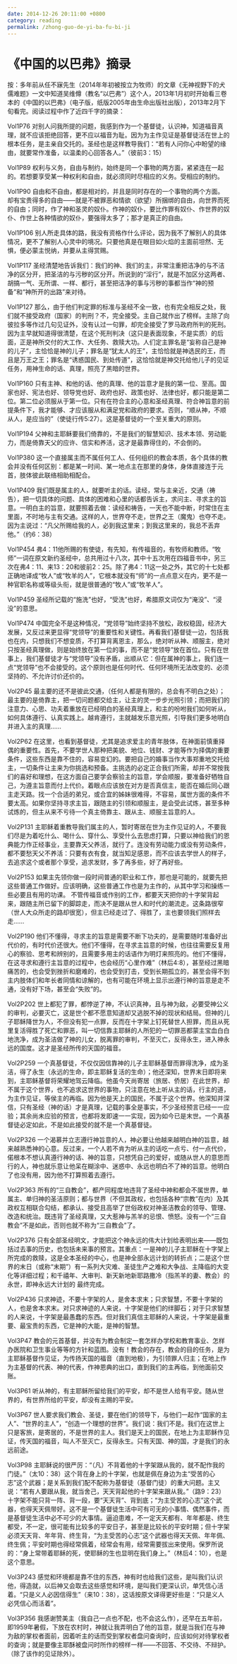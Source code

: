 ```yaml
---
date: 2014-12-26 20:11:00 +0800
category: reading
permalink: /zhong-guo-de-yi-ba-fu-bi-ji
---
```


# 《中国的以巴弗》摘录

按：多年前从任不寐先生（2014年年初被按立为牧师）的文章《无神视野下的犬儒难题》一文中知道吴维僔（教名“以巴弗”）这个人，2013年1月初时开始看三卷本的《中国的以巴弗》（电子版，纸版2005年由生命出版社出版），2013年2月下旬看完。阅读过程中作了近四千字的摘录：

Vol1P76
对别人问我所提的问题，我感到作为一个基督徒，认识神，知道福音真理，就不应该拒绝回答，更不应以福音为耻。因为为主作见证是基督徒活在世上的根本任务，是主亲自交托的。圣经也是这样教导我们：“若有人问你心中盼望的缘由，就要常作准备，以温柔的心回答各人。”（彼前3：15）

Vol1P89
权利与义务，自由与制约，始终是同一个事物的两方面，紧紧连在一起的。若想要享受某一种权利和自由，就必须同时尽相应的义务。受相应的制约。

Vol1P90
自由和不自由，都是相对的，并且是同时存在的一个事物的两个方面。却有宝贵得多的自由——就是不被罪恶和情欲（欲望）所捆绑的自由，向世界而死的自由；同时，作了神和圣灵的奴仆。作神的奴仆，要比作罪有奴仆、作世界的奴仆、作世上各种情欲的奴仆，要强得太多了；那才是真正的自由。

Vol1P106
别人所走具体的路，我没有资格作什么评论，因为我不了解别人的具体情况，更不了解别人心灵中的境况。只要他真是在眼目如火焰的主面前坦然、无惧，便必蒙主悦纳，并要从主得赏赐。

Vol1P117
圣经清楚地告诉我们：我们的神、我们的主，非常注重把洁净的与不洁净的区分开，把圣洁的与污秽的区分开。所说到的“淫行”，就是不加区分这两者、胡搞一气、无所谓、一样、都行，甚至把洁净的事与污秽的事都当作“神的预备”和“神所开的出路”来对待。

Vol1P127
那么，由于他们判定罪的标准与圣经不全一致，也有完全相反之处，我们就不接受政府（国家）的判刑？不，完全接受。主自己就作出了榜样。主除了向彼拉多等作过几句见证外，没有认过一句罪，却完全接受了罗马政府所判的死刑。因为主早就知道得很清楚，在这个死刑判决（这只是表面现象，不是实质）的后面，正是神所交付的大工作、大任务、救赎大功。人们定主罪名是“妄称自己是神的儿子”，主恰恰是神的儿子；罪名是“犹太人的王”，主恰恰就是神选民的王，而且是万王之王；罪名是“诱惑国民、到处传道”，这恰恰就是神交托给他儿子的见证任务，用神生命的话、真理，照亮了黑暗的世界。

Vol1P160
只有主神、和他的话、他的真理、他的旨意才是我的第一位、至高。国家也好、宪法也好、领导党也好、政府也好、政策也好、法律也好，都只能是第二位。第二位必须服从于第一位。只有在符合主的心意和圣经真理、符合神旨意的前提条件下，我才能够、才应该服从和满足党和政府的要求。否则，“顺从神，不顺从人，是应当的”（使徒行传5:27）。这是基督徒的一个至关重大的原则。

Vol1P194
父神和主耶稣要我们倚靠的，不是我们的智慧知识、技术本领、劳动能力，而是倚靠天父的应许、信实和养活，这才是最靠得住的，不会倒的。

Vol1P380
这一个直接属主而不属任何工人、任何组织的教会本质，各个具体的教会并没有任何区别：都是某一时间、某一地点主在那里的身体，身体直接连于元首，肢体彼此联络相助相配合。

Vol1P409
我们既是属主的人，就要听主的话。读经，常与主亲近，交通（祷告），把一切具体的问题、具体的困难和心里的话都告诉主，求问主、寻求主的旨意。一明白主的旨意，就要照着去做：读经和祷告，一天也不能中断，时常住在主里面，不时地与主有交通。这样的人，世界夺不走，世界之王（魔鬼）也夺不走。因为主说过：“凡父所赐给我的人，必到我这里来；到我这里来的，我总不丢弃他。”（约6：38）

Vol1P454
弗4：11他所赐的有使徒，有先知，有传福音的，有牧师和教师。“牧师”一词在原文新约圣经中，总共用过十八次，其中十五次用在四福音书中，另三次在弗4：11、来13：20和彼前2：25。除了弗4：11这一处之外，其它的十七处都正确地译成“牧人”或“牧羊的人”，它根本就没有“师”的一点点意义在内，更不是一种官职名称或等级头衔，就是很普通的“牧人”或“牧羊人”。

Vol1P459
圣经所记载的“施洗”也好，“受洗”也好，希腊原文词仅为“淹没”、“浸没”的意思。

Vol1P474
中国完全不是这种情况，“党领导”始终坚持不放松，政权稳固，经济大发展，又反过来更显得“党领导”的重要性和关键性。再看我们基督徒一边，包括我也在内，只想我们不想变质，不打算背离恩主，那么，绝对听从神、顺服主，绝对只按圣经真理做，则是始终放在第一位的事，而不是“党领导”放在首位。只有在世事上，我们基督徒才与“党领导”没有矛盾，出顺从它：但在属神的事上，我们连一点“党领导”也不会接受的。这个原则也是任何时代、任何环境所无法改变的、必须坚持的、不允许讨价还价的。

Vol2P45
最主要的还不是彼此交通，（任何人都是有限的，总会有不明白之处）；最主要的是倚靠主，把一切问题都交给主，让主的灵一步步光照引领；而把我们的注意力、心思、功夫着重放在已经明白的圣经真理上，和主的吩咐我们如何听从，如何具体遵行、认真实践上。越肯遵行，主就越发乐意光照，引导我们更多地明白并进入主的真理……

Vol2P62
在这里，也看到基督徒，尤其是追求爱主的青年肢体，在神面前慎重择偶的重要性。首先，不要学世人那种把美貌、地位、钱财、才能等作为择偶的重要条件，这些东西是靠不住的，容易变幻的。要把自己的婚事当作大事郑重地交托给主，一切条件让主来为你挑选和预备。主挑选的必定正合我们所需，却并不常按我们的喜好和理想，在这方面自己要学会察验主的旨意，学会顺服，要准备好牺牲自己，为遵主旨意而付上代价。着眼点应该放在对方是否真信主，能否在婚后同心跟主走天路。找一个合适的弟兄，或合宜的姊妹很难得，不容易，属世方面的条件不要太高。如果你坚持寻求主旨，跟随主的引领和顺服主，是会受此试炼，甚至多种试炼的，但主从来不亏待一个真主倚靠主、跟从主、顺服主旨意的人。

Vol2P131
主耶稣着重教导我们属主的人，暂时寄居在世为主作见证的人，不要我们尽是为着吃什么、喝什么、穿什么、享受什么去思虑打算，只要以神给我们的恩典能力作正经事业，主要靠天父养活，就行了。连没有劳动能力或没有劳动条件，都不要愁天父不养活：只要有衣有食，就当知足感恩，而不应该去学世人的样子，去追求这个或者那个享受，追求发财，多了再多些，好了再好些。

Vol2P153
如果主先领你做一段时间普通的职业和工作，那也是可能的，就要先把这些普通工作做好。应该明确，这些普通工作也是为主作的，从其中学习和操练一些必要且有用的功课。
不管传福音或作别的工作，都要天天把你的十字架背起来，跟随主所已留下的脚踪走，而决不是跟从世人和时代的潮流走。这条路很窄（世人大众所走的路却很宽），但主已经走过了、得胜了，主也要领我们照样去走……

Vol2P190
他们不懂得，寻求主的旨意是需要不断下功夫的，是需要随时准备好出代价的，有时代价还很大。他们不懂得，在寻求主旨意的时候，也往往需要反复用心的察验、思考和辨别的，且需要多用主的话语作为明灯来照亮的。他们不懂得，在这寻求和遵行主旨意的过程中，也会经历“心里作难”（林后4:8），甚至经过黑暗痛苦的，也会受到挫折和磨难的，也会受到打击，受到长期孤立的，甚至会得不到主内肢体们和年长者同情和谅解的，也有可能在环境上显示出遵行神的旨意是走不通，没有好下场，甚至会“失败”的。

Vol2P202
世上都犯了罪，都悖逆了神，不认识真神，且与神为敌，必要受神公义的审判，必要灭亡，这是世个都不愿意知道却又逃脱不掉的现状和结局。但神的儿子耶稣降世为人，不但没有犯一点罪，反而在十字架上钉死替世人担罪，而且从死里复活得胜了死亡和罪恶，叫一切信靠主耶稣的人所犯的一切罪恶都蒙主宝血白白地洗净，成为圣洁做了神的儿女，脱离罪的审判，不至灭亡，反得永生，进入神永远的国度。这才是圣经所传的天国的福音。

Vol2P259
一个真基督徒，不仅仅因信靠神的儿子主耶稣基督而罪得洗净，成为圣洁，得了永生（永远的生命，即主耶稣复活的生命）；他还深知，世界末日即将来到，主耶稣基督将荣耀地驾云降临。他虽今天尚寄居（旅居、侨居）在此世界，却不属于这个世界，也不追求这世界的事物，只注意在地上听从主的话，行主的道，为主作见证，等侯主的再临。因为他是天上的国民，不属于这个世界。他深知并深信，只有圣经（神的话）才是真理，记载的事全是事实，不少圣经预言已经一一应验；其余尚未应验的预言，也都将发即速一一实现，因为如今已是末世。一个真基督徒必定如此，不是如此接受的就不是一个真基督徒。

Vol2P326
一个渴慕并立志遵行神旨意的人，神必要让他越来越明白神的旨意，越来越熟悉神的心意。反过来，一个人若不肯为听从主的话吃一点亏、付一点代价，偌根本不想认真遵行神的话、神的旨意，只想凭自己的爱好，或随从世人的意思而行的人，神也就乐意让他呆在糊涂中、迷惑中、永远也明白不了神的旨意。他明白了也没有用，因为他不打算照着去遵行。

Vol2P363
所有的“三自教会”，都产同程度地违背了圣经中神和都会不属世界，单属主、单归神的圣洁原则；都与世界（不但其政权，也包括各种“宗教”在内）及其政权互相联合勾结，都承认、接受且高举了世俗政权对神圣洁教会的领导、管理、改造和统治。既违背了圣经真理，又大惹神与羔羊的忌恨、愤怒。没有一个“三自教会”不是如此，否则也就不称为“三自教会”了。

Vol2P376
只有全部圣经明文，才能把这个神永远的伟大计划给表明出来——既包括过去事的历史，也包括未来事的预言。其重点：一是神的儿子主耶稣在十字架上所完成的救赎，这是全本圣经的中心，也是神全部永远计划的转折点；二是这个世界的末日（或称“末期”）有一系列大灾难、圣徒生产之难和大争战、主降临的大变化等详细过程；和千禧年、大审判、新天新地新耶路撒冷（指羔羊的妻、教会）的永世，即神永远大计划的 最终完成。

Vol2P436
只求神迹，不要十字架的人，是舍本求末；只求智慧，不要十字架的人，也是舍本求末。对只求神迹的人来说，十字架是他们的绊脚石；对于只求智慧的人来说，十字架是最愚蠢的东西。但对我们真信主耶稣的人来说，十字架是最重要、最宝贵的东西，它是神的大能，是神的智慧。

Vol3P47
教会的元首基督，并没有为教会制定一套怎样办学校和教育事业、怎样办医院和卫生事业等等的方针和蓝图。没有！教会的存在，教会的目的任务，是为主耶稣基督作见证，为传扬天国的福音（直到地极），为引领罪人归主；在地上作为主基督的代表、神的代表，作神恩典的出口，直到我们的主再临，到他面前交账。

Vol3P61
听从神的，有主耶稣所留给我们的平安，却不是世人给有平安。随从世界的，有世界所给的平安，却没有主赐的平安。

Vol3P67
世人要求我们教会、圣徒，要在他们的领导下，与他们一起作“国家的主人”、“世界的主人”，“创造一个理想的世界”。我们说：我们不是。我们在这世上只是客旅，是寄居的，不是世界的主人。我们是天上的国民，在地上为主耶稣作见证，传天国的福音，叫人不至灭亡，反得永生。只有天国、神的国，才是我们的永远前途。

Vol3P98
主耶稣说的很严厉：“（凡）不背着他的十字架跟从我的，就不配作我的门徒。”（太10：38）这个背在身上的十字架，也就是佩在身边为主“受苦的心志”这个武器；是关系到我们配不配称为基督徒（基督门徒）的重大问题。主又说：“若有人要跟从我，就当舍己，天天背起他的十字架来跟从我。”（路9：23）十字架不能只背一阵、背一段，要“天天背”、背到底；“为主受苦的心志”这个武器，也得天天佩带好。这不是一个基督徒生活中可有可无的小事情、偶然事件，而是基督徒生活中必不可少的大事情。逼迫患难，不一定天天都有、年年都是、终生都受，不一定，很可能有比较多的平安日子，甚至是比较长的平安时期；但十字架必须天天背、年年背、终生背，“为主受苦的心志”这个武器也得天天佩、年年佩、终生佩；平安时期也得经常佩着，经常会有用，经常需要拔出来使用。保罗所说的：“身上常带着耶稣的死，使耶稣的生也显明在我们身上。”（林后4：10），也是这个意思。

Vol3P243
感觉和环境都是靠不住的东西，神有时也给我们这些，是叫我们认识他，得造就，以后神又会取去这些感觉和环境，是叫我们更深认识，单凭信心活着。“只是义人必因信得生”（来10：38），这话按原文译得更好些是：“只是义人必凭信心而活着”。

Vol3P356
我感谢赞美主（我自己一点也不配，也不会这么作），还早在五年前，即1959年暑假，下放在农村时，神就让我弄明白了他的旨意，就是当我们在与神为敌的掌权者面前，因着听主的话而受到掌权者盘问查询时，应该如何对待掌权者的查询；就是要像主耶酥被盘问时所作的榜样一样——不回答、不交待、不辩护。（除了该作的见证除外）。
